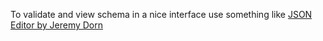 To validate and view schema in a nice interface use something like [JSON Editor by Jeremy Dorn][jeremydorn-json-editor]

[jeremydorn-json-editor]: http://jeremydorn.com/json-editor/

